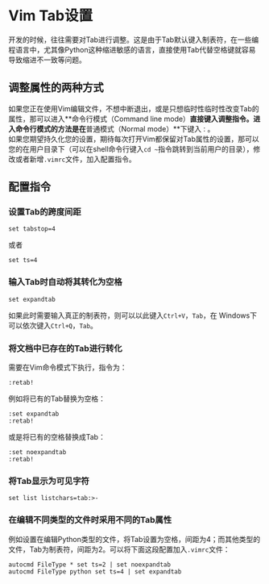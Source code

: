 # Vim Tab设置
开发的时候，往往需要对Tab进行调整。这是由于Tab默认键入制表符，在一些编程语言中，尤其像Python这种缩进敏感的语言，直接使用Tab代替空格键就容易导致缩进不一致等问题。

## 调整属性的两种方式
如果您正在使用Vim编辑文件，不想中断退出，或是只想临时性临时性改变Tab的属性，那可以进入**命令行模式（Command line mode）**直接键入调整指令。进入命令行模式的方法是在**普通模式（Normal mode）**下键入`：`。  
如果您期望持久化您的设置，期待每次打开Vim都保留对Tab属性的设置，那可以您的在用户目录下（可以在shell命令行键入`cd ~`指令跳转到当前用户的目录），修改或者新增`.vimrc`文件，加入配置指令。

## 配置指令
### 设置Tab的跨度间距
```shell
set tabstop=4
```

或者
```shell
set ts=4
```

### 输入Tab时自动将其转化为空格
```shell
set expandtab
```

如果此时需要输入真正的制表符，则可以以此键入`Ctrl+V`，`Tab`，在 Windows下可以依次键入`Ctrl+Q`，`Tab`。

### 将文档中已存在的Tab进行转化
需要在Vim命令模式下执行，指令为：
```shell
:retab!
```

例如将已有的Tab替换为空格：
```shell
:set expandtab
:retab!
```

或是将已有的空格替换成Tab：
```shell
:set noexpandtab
:retab!
```

### 将Tab显示为可见字符
```shell
set list listchars=tab:>-
```

### 在编辑不同类型的文件时采用不同的Tab属性
例如设置在编辑Python类型的文件，将Tab设置为空格，间距为4；而其他类型的文件，Tab为制表符，间距为2。可以将下面这段配置加入`.vimrc`文件：
```shell
autocmd FileType * set ts=2 | set noexpandtab
autocmd FileType python set ts=4 | set expandtab
```